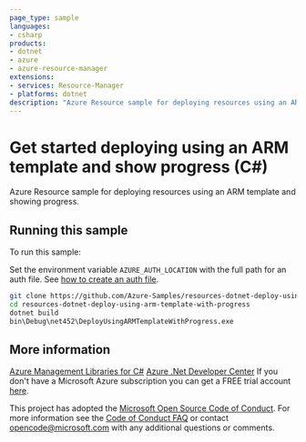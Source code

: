 ```yaml
---
page_type: sample
languages:
- csharp
products:
- dotnet
- azure
- azure-resource-manager
extensions:
- services: Resource-Manager
- platforms: dotnet
description: "Azure Resource sample for deploying resources using an ARM template and showing progress."
---
```


# Get started deploying using an ARM template and show progress (C#)

Azure Resource sample for deploying resources using an ARM template and showing progress.

## Running this sample

To run this sample:

Set the environment variable `AZURE_AUTH_LOCATION` with the full path for an auth file. See [how to create an auth file](https://github.com/Azure/azure-libraries-for-net/blob/master/AUTH.md).

```bash
git clone https://github.com/Azure-Samples/resources-dotnet-deploy-using-arm-template-with-progress.git
cd resources-dotnet-deploy-using-arm-template-with-progress
dotnet build
bin\Debug\net452\DeployUsingARMTemplateWithProgress.exe
```

## More information

[Azure Management Libraries for C#](https://github.com/Azure/azure-sdk-for-net/tree/Fluent)
[Azure .Net Developer Center](https://azure.microsoft.com/en-us/develop/net/)
If you don't have a Microsoft Azure subscription you can get a FREE trial account [here](http://go.microsoft.com/fwlink/?LinkId=330212).

This project has adopted the [Microsoft Open Source Code of Conduct](https://opensource.microsoft.com/codeofconduct/). For more information see the [Code of Conduct FAQ](https://opensource.microsoft.com/codeofconduct/faq/) or contact [opencode@microsoft.com](mailto:opencode@microsoft.com) with any additional questions or comments.
